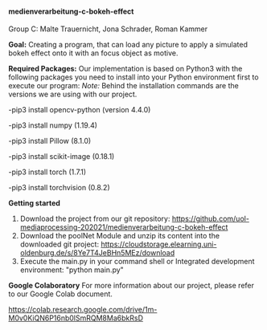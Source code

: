 #### medienverarbeitung-c-bokeh-effect
Group C: Malte Trauernicht, Jona Schrader, Roman Kammer

**Goal:** Creating a program, that can load any picture to apply a simulated bokeh effect onto it with an focus object as motive.

**Required Packages:**
Our implementation is based on Python3 with the following packages you need to install into your Python environment first to execute our program:
*Note:* Behind the installation commands are the versions we are using with our project.  

-pip3 install opencv-python (version 4.4.0)

-pip3 install numpy (1.19.4)

-pip3 install Pillow (8.1.0)

-pip3 install scikit-image (0.18.1)

-pip3 install torch (1.7.1)

-pip3 install torchvision (0.8.2)


**Getting started**
1. Download the project from our git repository: https://github.com/uol-mediaprocessing-202021/medienverarbeitung-c-bokeh-effect
2. Download the poolNet Module and unzip its content into the downloaded git project: https://cloudstorage.elearning.uni-oldenburg.de/s/8Ye7T4JeBHn5MEz/download
3. Execute the main.py in your command shell or Integrated development environment: "python main.py"


**Google Colaboratory**
For more information about our project, please refer to our Google Colab document.

https://colab.research.google.com/drive/1m-M0v0KiQN6P16nb0lSmRQM8Ma6bkRsD

